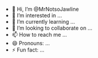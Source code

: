 - 👋 Hi, I’m @MrNotsoJawline
- 👀 I’m interested in ...
- 🌱 I’m currently learning ...
- 💞️ I’m looking to collaborate on ...
- 📫 How to reach me ...
- 😄 Pronouns: ...
- ⚡ Fun fact: ...

<!---
MrNotsoJawline/MrNotsoJawline is a ✨ special ✨ repository because its `README.md` (this file) appears on your GitHub profile.
You can click the Preview link to take a look at your changes.
--->
